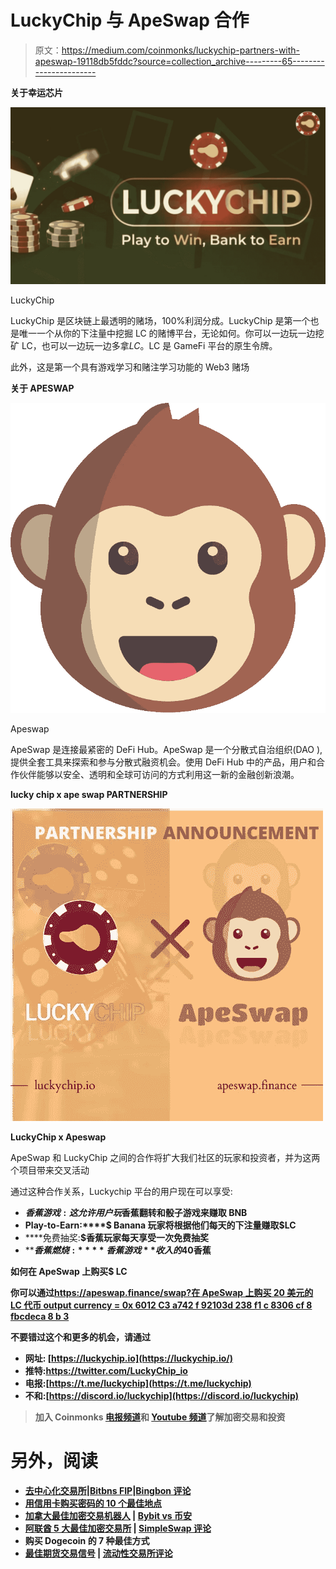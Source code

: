 # LuckyChip 与 ApeSwap 合作

> 原文：<https://medium.com/coinmonks/luckychip-partners-with-apeswap-19118db5fddc?source=collection_archive---------65----------------------->

**关于幸运芯片**

![](img/cadeef712478a2922b424318cd061914.png)

LuckyChip

LuckyChip 是区块链上最透明的赌场，100%利润分成。LuckyChip 是第一个也是唯一一个从你的下注量中挖掘 LC 的赌博平台，无论如何。你可以一边玩一边挖矿 LC，也可以一边玩一边多拿$LC。$LC 是 GameFi 平台的原生令牌。

此外，这是第一个具有游戏学习和赌注学习功能的 Web3 赌场

**关于 APESWAP**

![](img/741e6dc6ffca539262f5508e72a3acb8.png)

Apeswap

ApeSwap 是连接最紧密的 DeFi Hub。ApeSwap 是一个分散式自治组织(DAO ),提供全套工具来探索和参与分散式融资机会。使用 DeFi Hub 中的产品，用户和合作伙伴能够以安全、透明和全球可访问的方式利用这一新的金融创新浪潮。

**lucky chip x ape swap PARTNERSHIP**

![](img/013d57e0363714e69138df674b8660f7.png)

**LuckyChip x Apeswap**

ApeSwap 和 LuckyChip 之间的合作将扩大我们社区的玩家和投资者，并为这两个项目带来交叉活动

通过这种合作关系，Luckychip 平台的用户现在可以享受:

*   **$香蕉游戏:这允许用户玩$香蕉翻转和骰子游戏来赚取 BNB**
*   **Play-to-Earn:****$ Banana 玩家将根据他们每天的下注量赚取$LC**
*   ****免费抽奖:**$香蕉玩家每天享受一次免费抽奖**
*   ****$香蕉燃烧:****香蕉游戏**收入的 40%将用于每天燃烧$香蕉**

****如何在 ApeSwap 上购买$ LC****

**你可以通过[https://apeswap.finance/swap?在 ApeSwap 上购买 20 美元的 LC 代币 output currency = 0x 6012 C3 a742 f 92103d 238 f1 c 8306 cf 8 fbcdeca 8 b 3](https://apeswap.finance/swap?outputCurrency=0x6012C3a742f92103d238F1c8306cF8fbcDEca8B3)**

**不要错过这个和更多的机会，请通过**

*   **网址: [https://luckychip.io](https://luckychip.io/)**
*   **推特:https://twitter.com/LuckyChip_io**
*   **电报:[https://t.me/luckychip](https://t.me/luckychip)**
*   **不和:[https://discord.io/luckychip](https://discord.io/luckychip)**

> **加入 Coinmonks [电报频道](https://t.me/coincodecap)和 [Youtube 频道](https://www.youtube.com/c/coinmonks/videos)了解加密交易和投资**

# **另外，阅读**

*   **[去中心化交易所](https://coincodecap.com/what-are-decentralized-exchanges)|[Bitbns FIP](https://coincodecap.com/bitbns-fip)|[Bingbon 评论](https://coincodecap.com/bingbon-review)**
*   **[用信用卡购买密码的 10 个最佳地点](https://coincodecap.com/buy-crypto-with-credit-card)**
*   **[加拿大最佳加密交易机器人](https://coincodecap.com/5-best-crypto-trading-bots-in-canada) | [Bybit vs 币安](https://coincodecap.com/bybit-binance-moonxbt)**
*   **[阿联酋 5 大最佳加密交易所](https://coincodecap.com/best-crypto-exchanges-in-uae) | [SimpleSwap 评论](https://coincodecap.com/simpleswap-review)**
*   **购买 Dogecoin 的 7 种最佳方式**
*   **[最佳期货交易信号](https://coincodecap.com/futures-trading-signals) | [流动性交易所评论](https://coincodecap.com/liquid-exchange-review)**